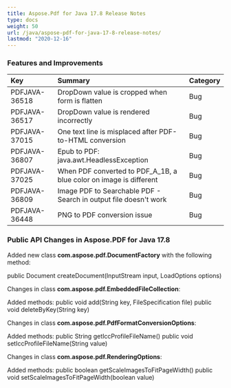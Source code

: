 ```yaml
---
title: Aspose.Pdf for Java 17.8 Release Notes
type: docs
weight: 50
url: /java/aspose-pdf-for-java-17-8-release-notes/
lastmod: "2020-12-16"
---
```


### **Features and Improvements**

|**Key**|**Summary**|**Category**|
| :- | :- | :- |
|PDFJAVA-36518|DropDown value is cropped when form is flatten|Bug|
|PDFJAVA-36517|DropDown value is rendered incorrectly|Bug|
|PDFJAVA-37015|One text line is misplaced after PDF-to-HTML conversion|Bug|
|PDFJAVA-36807|Epub to PDF: java.awt.HeadlessException|Bug|
|PDFJAVA-37025|When PDF converted to PDF_A_1B, a blue color on image is different|Bug|
|PDFJAVA-36809|Image PDF to Searchable PDF - Search in output file doesn't work|Bug|
|PDFJAVA-36448|PNG to PDF conversion issue|Bug|
### **Public API Changes in Aspose.PDF for Java 17.8**


Added new class **com.aspose.pdf.DocumentFactory** with the following method:

public Document createDocument(InputStream input, LoadOptions options)

Changes in class **com.aspose.pdf.EmbeddedFileCollection**:

Added methods:
public void add(String key, FileSpecification file)
public void deleteByKey(String key)

Changes in class **com.aspose.pdf.PdfFormatConversionOptions**:

Added methods:
public String getIccProfileFileName()
public void setIccProfileFileName(String value)

Changes in class **com.aspose.pdf.RenderingOptions**:

Added methods:
public boolean getScaleImagesToFitPageWidth()
public void setScaleImagesToFitPageWidth(boolean value)
